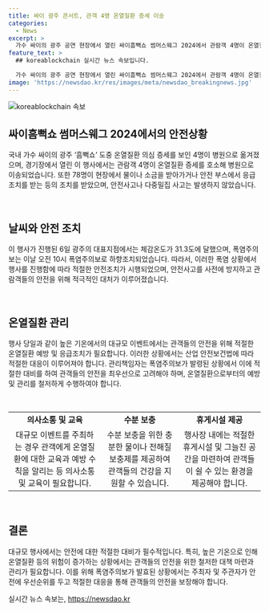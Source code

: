 ```yaml
---
title: 싸이 광주 콘서트, 관객 4명 온열질환 증세 이송
categories:
  - News
excerpt: >
  가수 싸이의 광주 공연 현장에서 열린 싸이흠뻑쇼 썸머스웨그 2024에서 관람객 4명이 온열질환 증세로 병원으로 이송됐고, 78명은 응급조치를 받았다. 폭염으로 6일 광주는 체감온도 31.3도를 기록했으며, 폭염주의보가 하향조정됐다. 이에도 안전사고는 발생하지 않았다. (150자)
feature_text: >
  ## koreablockchain 실시간 뉴스 속보입니다.

  가수 싸이의 광주 공연 현장에서 열린 싸이흠뻑쇼 썸머스웨그 2024에서 관람객 4명이 온열질환 증세로 병원으로 이송됐고, 78명은 응급조치를 받았다. 폭염으로 6일 광주는 체감온도 31.3도를 기록했으며, 폭염주의보가 하향조정됐다. 이에도 안전사고는 발생하지 않았다. (150자)
image: 'https://newsdao.kr/res/images/meta/newsdao_breakingnews.jpg'
---
```


<p><img src="https://newsdao.kr/res/images/meta/newsdao_breakingnews.jpg" alt="koreablockchain 속보" /></p>

<h2 data-ke-size="size26">싸이흠뻑쇼 썸머스웨그 2024에서의 안전상황</h2>

<p>국내 가수 싸이의 광주 ‘흠뻑쇼’ 도중 온열질환 의심 증세를 보인 4명이 병원으로 옮겨졌으며, 경기장에서 열린 이 행사에서는 관람객 4명이 온열질환 증세를 호소해 병원으로 이송되었습니다. 또한 78명이 현장에서 물이나 소금을 받아가거나 안전 부스에서 응급조치를 받는 등의 조치를 받았으며, 안전사고나 다중밀집 사고는 발생하지 않았습니다.</p>

<p data-ke-size="size16">&nbsp;</p>

<h2 data-ke-size="size26">날씨와 안전 조치</h2>

<p>이 행사가 진행된 6일 광주의 대표지점에서는 체감온도가 31.3도에 달했으며, 폭염주의보는 이날 오전 10시 폭염주의보로 하향조치되었습니다. 따라서, 이러한 폭염 상황에서 행사를 진행함에 따라 적절한 안전조치가 시행되었으며, 안전사고를 사전에 방지하고 관람객들의 안전을 위해 적극적인 대처가 이루어졌습니다. </p>

<p data-ke-size="size16">&nbsp;</p>

<h2 data-ke-size="size26">온열질환 관리</h2>

<p>행사 당일과 같이 높은 기온에서의 대규모 이벤트에서는 관객들의 안전을 위해 적절한 온열질환 예방 및 응급조치가 필요합니다. 이러한 상황에서는 산업 안전보건법에 따라 적절한 대응이 이루어져야 합니다. 관리책임자는 폭염주의보가 발령된 상황에서 이에 적절한 대비를 하여 관객들의 안전을 최우선으로 고려해야 하며, 온열질환으로부터의 예방 및 관리를 철저하게 수행하여야 합니다.</p>

<p data-ke-size="size16">&nbsp;</p>

<table>
  <tbody>
    <tr>
      <td style="text-align: center; height: 17px;"><b>의사소통 및 교육</b></td>
      <td style="text-align: center; height: 17px;"><b>수분 보충</b></td>
      <td style="text-align: center; height: 17px;"><b>휴게시설 제공</b></td>
    </tr>
    <tr>
      <td style="text-align: center; height: 17px;">대규모 이벤트를 주최하는 경우 관객에게 온열질환에 대한 교육과 예방 수칙을 알리는 등 의사소통 및 교육이 필요합니다.</td>
      <td style="text-align: center; height: 17px;">수분 보충을 위한 충분한 물이나 전해질 보충제를 제공하여 관객들의 건강을 지원할 수 있습니다.</td>
      <td style="text-align: center; height: 17px;">행사장 내에는 적절한 휴게시설 및 그늘진 공간을 마련하여 관객들이 쉴 수 있는 환경을 제공해야 합니다.</td>
    </tr>
  </tbody>
</table>

<p data-ke-size="size16">&nbsp;</p>

<h2 data-ke-size="size26">결론</h2>

<p>대규모 행사에서는 안전에 대한 적절한 대비가 필수적입니다. 특히, 높은 기온으로 인해 온열질환 등의 위험이 증가하는 상황에서는 관객들의 안전을 위한 철저한 대책 마련과 관리가 필요합니다. 이를 위해 폭염주의보가 발효된 상황에서는 주최자 및 주관자가 안전에 우선순위를 두고 적절한 대응을 통해 관객들의 안전을 보장해야 합니다.</p>
실시간 뉴스 속보는, <a href="https://newsdao.kr" rel="dofollow">https://newsdao.kr</a>


